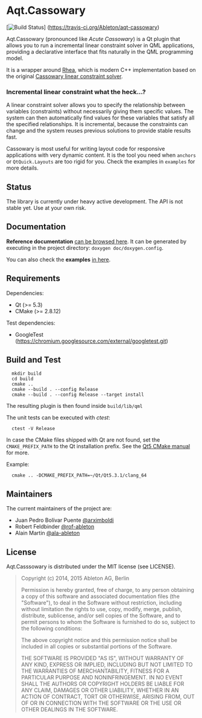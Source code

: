Aqt.Cassowary
=============

[![Build Status](https://travis-ci.org/Ableton/aqt-cassowary.svg?branch=master)]
(https://travis-ci.org/Ableton/aqt-cassowary)

Aqt.Cassowary (pronounced like *Acute Cassowary*) is a Qt plugin that
allows you to run a incremental linear constraint solver in QML
applications, providing a declarative interface that fits naturally in
the QML programming model.

It is a wrapper around [Rhea](https://github.com/Nocte-/rhea), which
is modern C++ implementation based on the original [Cassowary linear
constraint solver](http://constraints.cs.washington.edu/cassowary/).

### Incremental linear constraint what the heck...?

A linear constraint solver allows you to specify the relationship
between variables (constraints) without necessarily giving them
specific values.  The system can then automatically find values for
these variables that satisfy all the specified relationships. It is
incremental, because the constraints can change and the system reuses
previous solutions to provide stable results fast.

Cassowary is most useful for writing layout code for responsive
applications with very dynamic content.  It is the tool you need when
`anchors` or `QtQuick.Layouts` are too rigid for you.  Check the
examples in `examples` for more details.

Status
------

The library is currently under heavy active development.  The API is
not stable yet.  Use at your own risk.

Documentation
-------------

**Reference documentation**
[can be browsed here](http://ableton.github.io/aqt-cassowary/reference).
It can be generated by executing in the project directory: `doxygen
doc/doxygen.config`.

You can also check the **examples**
[in here](https://github.com/Ableton/aqt-cassowary/tree/master/examples).

Requirements
------------

Dependencies:
  - Qt (>= 5.3)
  - CMake (>= 2.8.12)

Test dependencies:
  - GoogleTest (https://chromium.googlesource.com/external/googletest.git)

## Build and Test

```
  mkdir build
  cd build
  cmake ..
  cmake --build . --config Release
  cmake --build . --config Release --target install
```

The resulting plugin is then found inside `build/lib/qml`

The unit tests can be executed with *ctest*:

```
  ctest -V Release
```

In case the CMake files shipped with Qt are not found, set the `CMAKE_PREFIX_PATH`
to the Qt installation prefix. See the
[Qt5 CMake manual](http://qt-project.org/doc/qt-5/cmake-manual.html) for more.

Example:
```
  cmake .. -DCMAKE_PREFIX_PATH=~/Qt/Qt5.3.1/clang_64
```

Maintainers
-----------

The current maintainers of the project are:

- Juan Pedro Bolívar Puente [@arximboldi](https://github.com/arximboldi)
- Robert Feldbinder [@rof-ableton](https://github.com/rof-ableton)
- Alain Martin [@ala-ableton](https://github.com/ala-ableton)

License
-------

Aqt.Casssowary is distributed under the MIT license (see LICENSE).

> Copyright (c) 2014, 2015 Ableton AG, Berlin
>
> Permission is hereby granted, free of charge, to any person obtaining a copy
> of this software and associated documentation files (the "Software"), to deal
> in the Software without restriction, including without limitation the rights
> to use, copy, modify, merge, publish, distribute, sublicense, and/or sell
> copies of the Software, and to permit persons to whom the Software is
> furnished to do so, subject to the following conditions:
>
> The above copyright notice and this permission notice shall be included in
> all copies or substantial portions of the Software.
>
> THE SOFTWARE IS PROVIDED "AS IS", WITHOUT WARRANTY OF ANY KIND, EXPRESS OR
> IMPLIED, INCLUDING BUT NOT LIMITED TO THE WARRANTIES OF MERCHANTABILITY,
> FITNESS FOR A PARTICULAR PURPOSE AND NONINFRINGEMENT. IN NO EVENT SHALL THE
> AUTHORS OR COPYRIGHT HOLDERS BE LIABLE FOR ANY CLAIM, DAMAGES OR OTHER
> LIABILITY, WHETHER IN AN ACTION OF CONTRACT, TORT OR OTHERWISE, ARISING FROM,
> OUT OF OR IN CONNECTION WITH THE SOFTWARE OR THE USE OR OTHER DEALINGS IN
> THE SOFTWARE.
